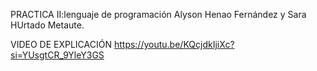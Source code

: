 PRACTICA II:lenguaje de programación
Alyson Henao Fernández y Sara HUrtado Metaute.


VIDEO DE EXPLICACIÓN
https://youtu.be/KQcjdkIjiXc?si=YUsgtCR_9YleY3GS

